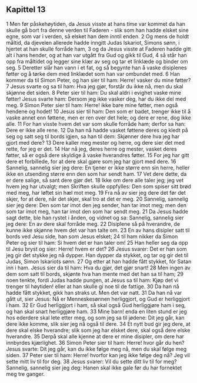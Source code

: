 ## Kapittel 13

1 Men før påskehøytiden, da Jesus visste at hans time var kommet da han skulle gå bort fra denne verden til Faderen - slik som han hadde elsket sine egne, som var i verden, så elsket han dem inntil enden.
2 Og mens de holdt måltid, da djevelen allerede hadde inngitt Judas Iskariot, Simons sønn, i hjertet at han skulle forråde ham,
3 og da Jesus visste at Faderen hadde gitt alt i hans hender, og at han var utgått fra Gud og gikk til Gud,
4 så står han opp fra måltidet og legger sine klær av seg og tar et linklæde og binder om seg.
5 Deretter slår han vann i et fat, og så begynte han å vaske disiplenes føtter og å tørke dem med linklædet som han var ombundet med.
6 Han kommer da til Simon Peter, og han sier til ham: Herre! vasker du mine føtter?
7 Jesus svarte og sa til ham: Hva jeg gjør, forstår du ikke nå, men du skal skjønne det siden.
8 Peter sier til ham: Du skal aldri i evighet vaske mine føtter! Jesus svarte ham: Dersom jeg ikke vasker deg, har du ikke del med meg.
9 Simon Peter sier til ham: Herre! ikke bare mine føtter, men også hendene og hodet!
10 Jesus sier til ham: Den som er badet, trenger ikke til å vaske annet enn føttene, men er ren over det hele; og dere er rene, dog ikke alle.
11 For han visste hvem det var som skulle forråde ham; derfor sa han: Dere er ikke alle rene.
12 Da han nå hadde vasket føttene deres og kledt på seg og satt seg til bords igjen, sa han til dem: Skjønner dere hva jeg har gjort med dere?
13 Dere kaller meg mester og herre, og dere sier det med rette, for jeg er det.
14 Har nå jeg, deres herre og mester, vasket deres føtter, så er også dere skyldige å vaske hverandres føtter.
15 For jeg har gitt dere et forbillede, for at dere skal gjøre som jeg har gjort med dere.
16 Sannelig, sannelig sier jeg dere: En tjener er ikke større enn sin herre, heller ikke en utsending større enn den som har sendt ham.
17 Vet dere dette, da er dere salige, så sant dere gjør det.
18 Ikke om dere alle taler jeg; jeg vet hvem jeg har utvalgt; men Skriften skulle oppfylles: Den som spiser sitt brød med meg, har løftet sin hæl mot meg.
19 Fra nå av sier jeg dere det før det skjer, for at dere, når det skjer, skal tro at det er meg.
20 Sannelig, sannelig sier jeg dere: Den som tar imot den jeg sender, han tar imot meg; men den som tar imot meg, han tar imot den som har sendt meg.
21 Da Jesus hadde sagt dette, ble han rystet i ånden, og vidnet og sa: Sannelig, sannelig sier jeg dere: En av dere skal forråde meg.
22 Disiplene så på hverandre, de kunne ikke skjønne hvem det var han talte om.
23 En av hans disipler satt til bords ved Jesu side, han som Jesus elsket;
24 til ham nikker da Simon Peter og sier til ham: Si hvem det er han taler om!
25 Han heller seg da opp til Jesu bryst og sier: Herre! hvem er det?
26 Jesus svarer: Det er han som jeg gir det stykke jeg nå dypper. Han dypper da stykket, og tar og gir det til Judas, Simon Iskariots sønn.
27 Og etter at han hadde fått stykket, fór Satan inn i ham. Jesus sier da til ham: Hva du gjør, det gjør snart!
28 Men ingen av dem som satt til bords, skjønte hva han mente med det han sa til ham;
29 noen tenkte, fordi Judas hadde pungen, at Jesus sa til ham: Kjøp det vi trenger til høytiden! eller at han skulle gi noe til de fattige.
30 Da han nå hadde fått stykket, gikk han straks ut. Men det var natt.
31 Da han nå var gått ut, sier Jesus: Nå er Menneskesønnen herliggjort, og Gud er herliggjort i ham.
32 Er Gud herliggjort i ham, så skal også Gud herliggjøre ham i seg, og han skal snart herliggjøre ham.
33 Mine barn! enda en liten stund er jeg hos ederdere skal lete etter meg, og som jeg sa til jødene: Dit jeg går, kan dere ikke komme, slik sier jeg nå også til dere.
34 Et nytt bud gir jeg dere, at dere skal elske hverandre; slik som jeg har elsket dere, skal også dere elske hverandre.
35 Derpå skal alle kjenne at dere er mine disipler, om dere har innbyrdes kjærlighet.
36 Simon Peter sier til ham: Herre! hvor går du hen? Jesus svarte: Dit jeg går, kan du ikke følge meg nå, men du skal følge meg siden.
37 Peter sier til ham: Herre! hvorfor kan jeg ikke følge deg nå? Jeg vil sette mitt liv til for deg.
38 Jesus svarer: Vil du sette ditt liv til for meg? Sannelig, sannelig sier jeg deg: Hanen skal ikke gale før du har fornektet meg tre ganger.

